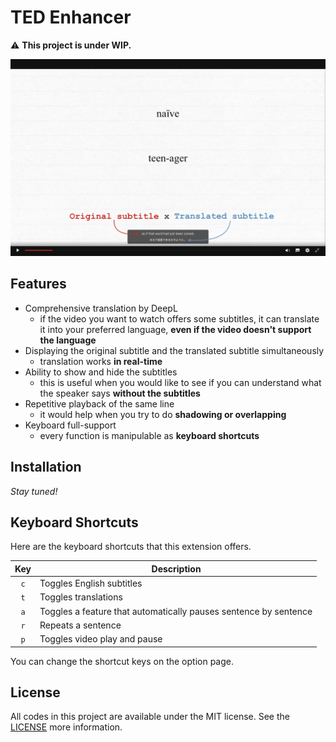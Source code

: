 # TED Enhancer
⚠️ **This project is under WIP.**

[![feature](/img/feature.png)](https://www.ted.com/talks/mary_norris_the_nit_picking_glory_of_the_new_yorker_s_comma_queen)

## Features
* Comprehensive translation by DeepL
    * if the video you want to watch offers some subtitles, it can translate it into your preferred language, **even if the video doesn't support the language**
* Displaying the original subtitle and the translated subtitle simultaneously
    * translation works **in real-time**
* Ability to show and hide the subtitles
    * this is useful when you would like to see if you can understand what the speaker says **without the subtitles**
* Repetitive playback of the same line
    * it would help when you try to do **shadowing or overlapping**
* Keyboard full-support
    * every function is manipulable as **keyboard shortcuts**

## Installation
_Stay tuned!_

## Keyboard Shortcuts
Here are the keyboard shortcuts that this extension offers.

| Key | Description                                                      |
| :-: | ---------------------------------------------------------------- |
| `c` | Toggles English subtitles                                        |
| `t` | Toggles translations                                             |
| `a` | Toggles a feature that automatically pauses sentence by sentence |
| `r` | Repeats a sentence                                               |
| `p` | Toggles video play and pause                                     |

You can change the shortcut keys on the option page.

## License
All codes in this project are available under the MIT license. See the [LICENSE](/LICENSE) more information.
